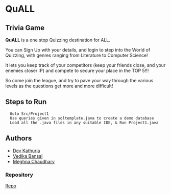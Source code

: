 # QuALL
## Trivia Game 
**QuALL** is a one stop Quizzing destination for ALL.

You can Sign Up with your details, and login to step into the World of Quizzing, with genres ranging from Literature to Computer Science!

It lets you keep track of your competitors (keep your friends close, and your enemies closer :P) and compete to secure your place in the TOP 5!!!

So come join the league, and try to pave your way through the various levels as the questions get more and more difficult!

## Steps to Run
```
  Goto Src/Project1
  Use queries given in sqltemplate.java to create a demo database
  Load all the .java files in any suitable IDE, & Run Project1.java
```
## Authors
- [Dev Kathuria](https://github.com/Dev-eloperr)
- [Vedika Bansal](https://github.com/vedika72)
- [Meghna Chaudhary](https://github.com/Meghna8124)

### Repository
[Repo](https://github.com/Dev-eloperr/QuALL)
